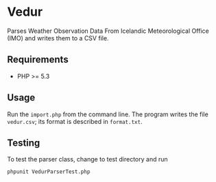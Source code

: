 # Vedur

Parses Weather Observation Data From Icelandic Meteorological Office (IMO) and writes them to a CSV file.

## Requirements

+ PHP >= 5.3

## Usage

Run the `import.php` from the command line. The program writes the file `vedur.csv`; its format is described in `format.txt`.

## Testing

To test the parser class, change to test directory and run

```
phpunit VedurParserTest.php
```
